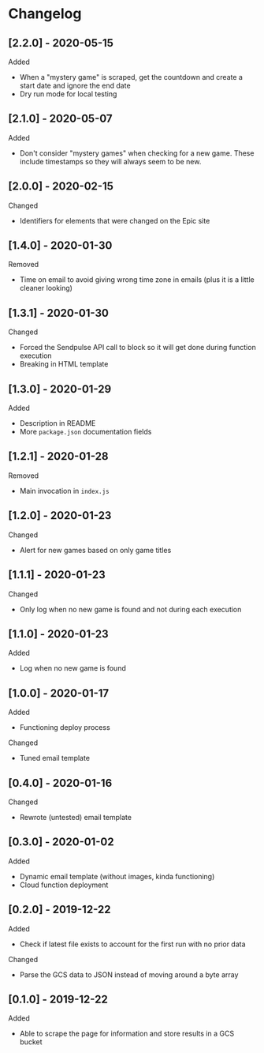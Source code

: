 # Changelog

## [2.2.0] - 2020-05-15

Added

- When a "mystery game" is scraped, get the countdown and create a start date and ignore the end date
- Dry run mode for local testing

## [2.1.0] - 2020-05-07

Added

- Don't consider "mystery games" when checking for a new game. These include timestamps so they will always seem to be new.

## [2.0.0] - 2020-02-15

Changed

- Identifiers for elements that were changed on the Epic site

## [1.4.0] - 2020-01-30

Removed

- Time on email to avoid giving wrong time zone in emails (plus it is a little cleaner looking)

## [1.3.1] - 2020-01-30

Changed

- Forced the Sendpulse API call to block so it will get done during function execution
- Breaking in HTML template

## [1.3.0] - 2020-01-29

Added

- Description in README
- More `package.json` documentation fields

## [1.2.1] - 2020-01-28

Removed

- Main invocation in `index.js`

## [1.2.0] - 2020-01-23

Changed

- Alert for new games based on only game titles

## [1.1.1] - 2020-01-23

Changed

- Only log when no new game is found and not during each execution

## [1.1.0] - 2020-01-23

Added

- Log when no new game is found

## [1.0.0] - 2020-01-17

Added

- Functioning deploy process

Changed

- Tuned email template

## [0.4.0] - 2020-01-16

Changed

- Rewrote (untested) email template

## [0.3.0] - 2020-01-02

Added

- Dynamic email template (without images, kinda functioning)
- Cloud function deployment

## [0.2.0] - 2019-12-22

Added

- Check if latest file exists to account for the first run with no prior data

Changed

- Parse the GCS data to JSON instead of moving around a byte array

## [0.1.0] - 2019-12-22

Added

- Able to scrape the page for information and store results in a GCS bucket
